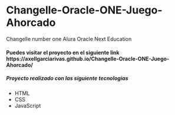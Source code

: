 # Changelle-Oracle-ONE-Juego-Ahorcado

Changelle number one Alura Oracle Next Education <br>
<h4>Puedes visitar el proyecto en el siguiente link https://axellgarciarivas.github.io/Changelle-Oracle-ONE-Juego-Ahorcado/</h4>

<h5>Proyecto realizado con las siguiente tecnologias</h5>
<ul>
  <li>HTML</li>
  <li>CSS</li>
  <li>JavaScript</li>
</ul>